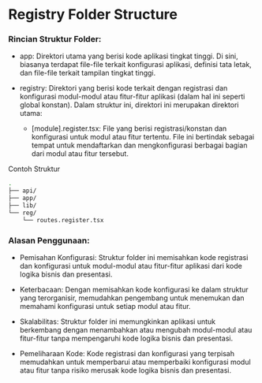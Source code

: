 # Registry Folder Structure

### Rincian Struktur Folder:
- app: Direktori utama yang berisi kode aplikasi tingkat tinggi. Di sini, biasanya terdapat file-file terkait konfigurasi aplikasi, definisi tata letak, dan file-file terkait tampilan tingkat tinggi.

- registry: Direktori yang berisi kode terkait dengan registrasi dan konfigurasi modul-modul atau fitur-fitur aplikasi (dalam hal ini seperti global konstan). Dalam struktur ini, direktori ini merupakan direktori utama:
    - [module].register.tsx: File yang berisi registrasi/konstan dan konfigurasi untuk modul atau fitur tertentu. File ini bertindak sebagai tempat untuk mendaftarkan dan mengkonfigurasi berbagai bagian dari modul atau fitur tersebut.

Contoh Struktur
```sh
.
├── api/
├── app/
├── lib/
└── reg/
    └── routes.register.tsx
```

### Alasan Penggunaan:
- Pemisahan Konfigurasi: Struktur folder ini memisahkan kode registrasi dan konfigurasi untuk modul-modul atau fitur-fitur aplikasi dari kode logika bisnis dan presentasi.

- Keterbacaan: Dengan memisahkan kode konfigurasi ke dalam struktur yang terorganisir, memudahkan pengembang untuk menemukan dan memahami konfigurasi untuk setiap modul atau fitur.

- Skalabilitas: Struktur folder ini memungkinkan aplikasi untuk berkembang dengan menambahkan atau mengubah modul-modul atau fitur-fitur tanpa mempengaruhi kode logika bisnis dan presentasi.

- Pemeliharaan Kode: Kode registrasi dan konfigurasi yang terpisah memudahkan untuk memperbarui atau memperbaiki konfigurasi modul atau fitur tanpa risiko merusak kode logika bisnis dan presentasi.